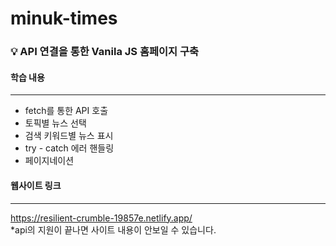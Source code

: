 # minuk-times
### 💡 API 연결을 통한 Vanila JS 홈페이지 구축  

#### 학습 내용
---
- fetch를 통한 API 호출
- 토픽별 뉴스 선택
- 검색 키워드별 뉴스 표시
- try - catch 에러 핸들링
- 페이지네이션

#### 웹사이트 링크
---
https://resilient-crumble-19857e.netlify.app/  
*api의 지원이 끝나면 사이트 내용이 안보일 수 있습니다.
